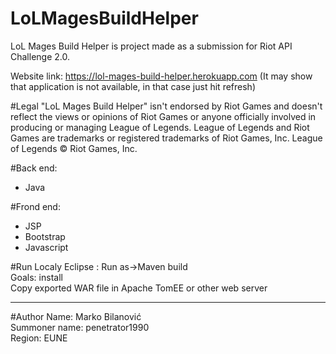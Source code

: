 # LoLMagesBuildHelper

LoL Mages Build Helper is project made as a submission for Riot API Challenge 2.0.

Website link: https://lol-mages-build-helper.herokuapp.com
(It may show that application is not available, in that case just hit refresh)

#Legal
"LoL Mages Build Helper" isn't endorsed by Riot Games and doesn't reflect the views or opinions of Riot Games or anyone officially involved in producing or managing League of Legends. League of Legends and Riot Games are trademarks or registered trademarks of Riot Games, Inc. League of Legends © Riot Games, Inc.

#Back end:
* Java

#Frond end:
* JSP
* Bootstrap
* Javascript

#Run Localy
Eclipse : Run as->Maven build</br>
Goals: install</br>
Copy exported WAR file in Apache TomEE or other web server


___
#Author
Name: Marko Bilanović </br>
Summoner name: penetrator1990</br>
Region: EUNE
